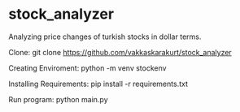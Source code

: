 # stock_analyzer
Analyzing price changes of turkish stocks in dollar terms.

Clone:
git clone https://github.com/vakkaskarakurt/stock_analyzer

Creating Enviroment:
python -m venv stockenv

Installing Requirements:
pip install -r requirements.txt

Run program:
python main.py 
